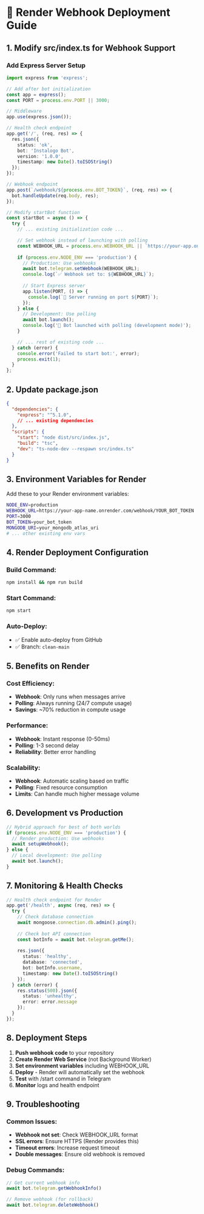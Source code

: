 # 🚀 Render Webhook Deployment Guide

## 1. Modify src/index.ts for Webhook Support

### Add Express Server Setup

```typescript
import express from 'express';

// Add after bot initialization
const app = express();
const PORT = process.env.PORT || 3000;

// Middleware
app.use(express.json());

// Health check endpoint
app.get('/', (req, res) => {
  res.json({ 
    status: 'ok', 
    bot: 'Instalogo Bot', 
    version: '1.0.0',
    timestamp: new Date().toISOString()
  });
});

// Webhook endpoint
app.post(`/webhook/${process.env.BOT_TOKEN}`, (req, res) => {
  bot.handleUpdate(req.body, res);
});

// Modify startBot function
const startBot = async () => {
  try {
    // ... existing initialization code ...

    // Set webhook instead of launching with polling
    const WEBHOOK_URL = process.env.WEBHOOK_URL || `https://your-app.onrender.com/webhook/${process.env.BOT_TOKEN}`;
    
    if (process.env.NODE_ENV === 'production') {
      // Production: Use webhooks
      await bot.telegram.setWebhook(WEBHOOK_URL);
      console.log(`✅ Webhook set to: ${WEBHOOK_URL}`);
      
      // Start Express server
      app.listen(PORT, () => {
        console.log(`🚀 Server running on port ${PORT}`);
      });
    } else {
      // Development: Use polling
      await bot.launch();
      console.log('🔄 Bot launched with polling (development mode)');
    }

    // ... rest of existing code ...
  } catch (error) {
    console.error('Failed to start bot:', error);
    process.exit(1);
  }
};
```

## 2. Update package.json

```json
{
  "dependencies": {
    "express": "^5.1.0",
    // ... existing dependencies
  },
  "scripts": {
    "start": "node dist/src/index.js",
    "build": "tsc",
    "dev": "ts-node-dev --respawn src/index.ts"
  }
}
```

## 3. Environment Variables for Render

Add these to your Render environment variables:

```bash
NODE_ENV=production
WEBHOOK_URL=https://your-app-name.onrender.com/webhook/YOUR_BOT_TOKEN
PORT=3000
BOT_TOKEN=your_bot_token
MONGODB_URI=your_mongodb_atlas_uri
# ... other existing env vars
```

## 4. Render Deployment Configuration

### Build Command:
```bash
npm install && npm run build
```

### Start Command:
```bash
npm start
```

### Auto-Deploy:
- ✅ Enable auto-deploy from GitHub
- ✅ Branch: `clean-main`

## 5. Benefits on Render

### Cost Efficiency:
- **Webhook**: Only runs when messages arrive
- **Polling**: Always running (24/7 compute usage)
- **Savings**: ~70% reduction in compute usage

### Performance:
- **Webhook**: Instant response (0-50ms)
- **Polling**: 1-3 second delay
- **Reliability**: Better error handling

### Scalability:
- **Webhook**: Automatic scaling based on traffic
- **Polling**: Fixed resource consumption
- **Limits**: Can handle much higher message volume

## 6. Development vs Production

```typescript
// Hybrid approach for best of both worlds
if (process.env.NODE_ENV === 'production') {
  // Render production: Use webhooks
  await setupWebhook();
} else {
  // Local development: Use polling
  await bot.launch();
}
```

## 7. Monitoring & Health Checks

```typescript
// Health check endpoint for Render
app.get('/health', async (req, res) => {
  try {
    // Check database connection
    await mongoose.connection.db.admin().ping();
    
    // Check bot API connection  
    const botInfo = await bot.telegram.getMe();
    
    res.json({
      status: 'healthy',
      database: 'connected',
      bot: botInfo.username,
      timestamp: new Date().toISOString()
    });
  } catch (error) {
    res.status(500).json({
      status: 'unhealthy',
      error: error.message
    });
  }
});
```

## 8. Deployment Steps

1. **Push webhook code** to your repository
2. **Create Render Web Service** (not Background Worker)
3. **Set environment variables** including WEBHOOK_URL
4. **Deploy** - Render will automatically set the webhook
5. **Test** with /start command in Telegram
6. **Monitor** logs and health endpoint

## 9. Troubleshooting

### Common Issues:
- **Webhook not set**: Check WEBHOOK_URL format
- **SSL errors**: Ensure HTTPS (Render provides this)
- **Timeout errors**: Increase request timeout
- **Double messages**: Ensure old webhook is removed

### Debug Commands:
```typescript
// Get current webhook info
await bot.telegram.getWebhookInfo()

// Remove webhook (for rollback)
await bot.telegram.deleteWebhook()
```
